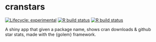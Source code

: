 # cranstars

<!-- badges: start -->
[![Lifecycle: experimental](https://img.shields.io/badge/lifecycle-experimental-orange.svg)](https://www.tidyverse.org/lifecycle/#experimental)
[![R build status](https://github.com/shahreyar-abeer/cranstars/workflows/R-CMD-check/badge.svg)](https://github.com/shahreyar-abeer/cranstars/actions)
[![R build status](https://github.com/shahreyar-abeer/cranstars/workflows/test-coverage/badge.svg)](https://github.com/shahreyar-abeer/cranstars/actions)
<!-- badges: end -->  



A shiny app that given a package name, shows cran downloads &amp; github star stats,
made with the {golem} framework.
